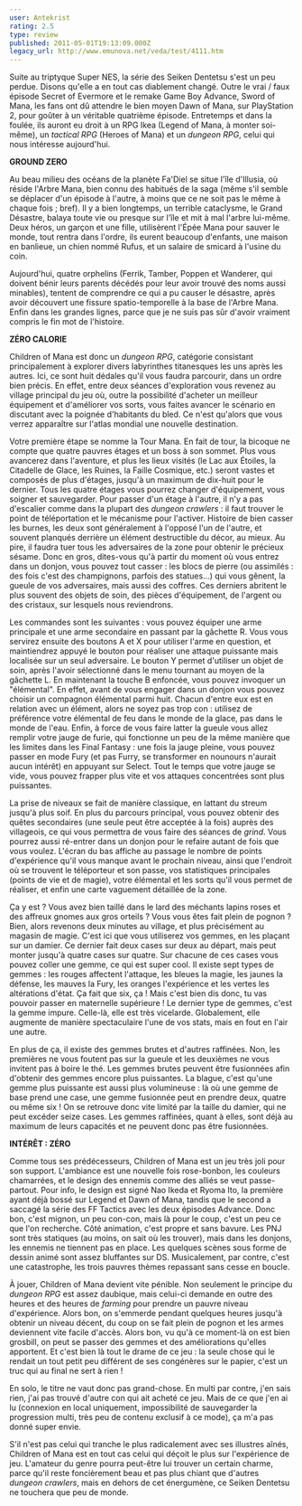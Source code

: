```yaml
---
user: Antekrist
rating: 2.5
type: review
published: 2011-05-01T19:13:09.000Z
legacy_url: http://www.emunova.net/veda/test/4111.htm
---
```

Suite au triptyque Super NES, la série des Seiken Dentetsu s'est un peu perdue. Disons qu'elle a en tout cas diablement changé. Outre le vrai / faux épisode Secret of Evermore et le remake Game Boy Advance, Sword of Mana, les fans ont dû attendre le bien moyen Dawn of Mana, sur PlayStation 2, pour goûter à un véritable quatrième épisode. Entretemps et dans la foulée, ils auront eu droit à un RPG Ikea (Legend of Mana, à monter soi-même), un _tactical RPG_ (Heroes of Mana) et un _dungeon RPG_, celui qui nous intéresse aujourd'hui.  

  

**GROUND ZERO**  

Au beau milieu des océans de la planète Fa'Diel se situe l'île d'Illusia, où réside l'Arbre Mana, bien connu des habitués de la saga (même s'il semble se déplacer d'un épisode à l'autre, à moins que ce ne soit pas le même à chaque fois ; bref). Il y a bien longtemps, un terrible cataclysme, le Grand Désastre, balaya toute vie ou presque sur l'île et mit à mal l'arbre lui-même. Deux héros, un garçon et une fille, utilisèrent l'Épée Mana pour sauver le monde, tout rentra dans l'ordre, ils eurent beaucoup d'enfants, une maison en banlieue, un chien nommé Rufus, et un salaire de smicard à l'usine du coin.  

Aujourd'hui, quatre orphelins (Ferrik, Tamber, Poppen et Wanderer, qui doivent bénir leurs parents décédés pour leur avoir trouvé des noms aussi minables), tentent de comprendre ce qui a pu causer le désastre, après avoir découvert une fissure spatio-temporelle à la base de l'Arbre Mana. Enfin dans les grandes lignes, parce que je ne suis pas sûr d'avoir vraiment compris le fin mot de l'histoire.  

  

**ZÉRO CALORIE**  

Children of Mana est donc un _dungeon RPG_, catégorie consistant principalement à explorer divers labyrinthes titanesques les uns après les autres. Ici, ce sont huit dédales qu'il vous faudra parcourir, dans un ordre bien précis. En effet, entre deux séances d'exploration vous revenez au village principal du jeu où, outre la possibilité d'acheter un meilleur équipement et d'améliorer vos sorts, vous faites avancer le scénario en discutant avec la poignée d'habitants du bled. Ce n'est qu'alors que vous verrez apparaître sur l'atlas mondial une nouvelle destination.  

Votre première étape se nomme la Tour Mana. En fait de tour, la bicoque ne compte que quatre pauvres étages et un boss à son sommet. Plus vous avancerez dans l'aventure, et plus les lieux visités (le Lac aux Étoiles, la Citadelle de Glace, les Ruines, la Faille Cosmique, etc.) seront vastes et composés de plus d'étages, jusqu'à un maximum de dix-huit pour le dernier. Tous les quatre étages vous pourrez changer d'équipement, vous soigner et sauvegarder. Pour passer d'un étage à l'autre, il n'y a pas d'escalier comme dans la plupart des _dungeon crawlers_ : il faut trouver le point de téléportation et le mécanisme pour l'activer. Histoire de bien casser les burnes, les deux sont généralement à l'opposé l'un de l'autre, et souvent planqués derrière un élément destructible du décor, au mieux. Au pire, il faudra tuer tous les adversaires de la zone pour obtenir le précieux sésame. Donc en gros, dites-vous qu'à partir du moment où vous entrez dans un donjon, vous pouvez tout casser : les blocs de pierre (ou assimilés : des fois c'est des champignons, parfois des statues...) qui vous gênent, la gueule de vos adversaires, mais aussi des coffres. Ces derniers abritent le plus souvent des objets de soin, des pièces d'équipement, de l'argent ou des cristaux, sur lesquels nous reviendrons.  

Les commandes sont les suivantes : vous pouvez équiper une arme principale et une arme secondaire en passant par la gâchette R. Vous vous servirez ensuite des boutons A et X pour utiliser l'arme en question, et maintiendrez appuyé le bouton pour réaliser une attaque puissante mais localisée sur un seul adversaire. Le bouton Y permet d'utiliser un objet de soin, après l'avoir sélectionné dans le menu tournant au moyen de la gâchette L. En maintenant la touche B enfoncée, vous pouvez invoquer un "élémental". En effet, avant de vous engager dans un donjon vous pouvez choisir un compagnon élémental parmi huit. Chacun d'entre eux est en relation avec un élément, alors ne soyez pas trop con : utilisez de préférence votre élémental de feu dans le monde de la glace, pas dans le monde de l'eau. Enfin, à force de vous faire latter la gueule vous allez remplir votre jauge de furie, qui fonctionne un peu de la même manière que les limites dans les Final Fantasy : une fois la jauge pleine, vous pouvez passer en mode Fury (et pas Furry, se transformer en nounours n'aurait aucun intérêt) en appuyant sur Select. Tout le temps que votre jauge se vide, vous pouvez frapper plus vite et vos attaques concentrées sont plus puissantes.  

La prise de niveaux se fait de manière classique, en lattant du streum jusqu'à plus soif. En plus du parcours principal, vous pouvez obtenir des quêtes secondaires (une seule peut être acceptée à la fois) auprès des villageois, ce qui vous permettra de vous faire des séances de _grind_. Vous pourrez aussi ré-entrer dans un donjon pour le refaire autant de fois que vous voulez. L'écran du bas affiche au passage le nombre de points d'expérience qu'il vous manque avant le prochain niveau, ainsi que l'endroit où se trouvent le téléporteur et son passe, vos statistiques principales (points de vie et de magie), votre élémental et les sorts qu'il vous permet de réaliser, et enfin une carte vaguement détaillée de la zone.  

Ça y est ? Vous avez bien taillé dans le lard des méchants lapins roses et des affreux gnomes aux gros orteils ? Vous vous êtes fait plein de pognon ? Bien, alors revenons deux minutes au village, et plus précisément au magasin de magie. C'est ici que vous utiliserez vos gemmes, en les plaçant sur un damier. Ce dernier fait deux cases sur deux au départ, mais peut monter jusqu'à quatre cases sur quatre. Sur chacune de ces cases vous pouvez coller une gemme, ce qui est super cool. Il existe sept types de gemmes : les rouges affectent l'attaque, les bleues la magie, les jaunes la défense, les mauves la Fury, les oranges l'expérience et les vertes les altérations d'état. Ça fait que six, ça ! Mais c'est bien dis donc, tu vas pouvoir passer en maternelle supérieure ! Le dernier type de gemmes, c'est la gemme impure. Celle-là, elle est très vicelarde. Globalement, elle augmente de manière spectaculaire l'une de vos stats, mais en fout en l'air une autre.  

En plus de ça, il existe des gemmes brutes et d'autres raffinées. Non, les premières ne vous foutent pas sur la gueule et les deuxièmes ne vous invitent pas à boire le thé. Les gemmes brutes peuvent être fusionnées afin d'obtenir des gemmes encore plus puissantes. La blague, c'est qu'une gemme plus puissante est aussi plus volumineuse : là où une gemme de base prend une case, une gemme fusionnée peut en prendre deux, quatre ou même six ! On se retrouve donc vite limité par la taille du damier, qui ne peut excéder seize cases. Les gemmes raffinées, quant à elles, sont déjà au maximum de leurs capacités et ne peuvent donc pas être fusionnées.  

  

**INTÉRÊT : ZÉRO**  

Comme tous ses prédécesseurs, Children of Mana est un jeu très joli pour son support. L'ambiance est une nouvelle fois rose-bonbon, les couleurs chamarrées, et le design des ennemis comme des alliés se veut passe-partout. Pour info, le design est signé Nao Ikeda et Ryoma Ito, la première ayant déjà bossé sur Legend et Dawn of Mana, tandis que le second a saccagé la série des FF Tactics avec les deux épisodes Advance. Donc bon, c'est mignon, un peu con-con, mais là pour le coup, c'est un peu ce que l'on recherche. Côté animation, c'est propre et sans bavure. Les PNJ sont très statiques (au moins, on sait où les trouver), mais dans les donjons, les ennemis ne tiennent pas en place. Les quelques scènes sous forme de dessin animé sont assez bluffantes sur DS. Musicalement, par contre, c'est une catastrophe, les trois pauvres thèmes repassant sans cesse en boucle.  

À jouer, Children of Mana devient vite pénible. Non seulement le principe du _dungeon RPG_ est assez daubique, mais celui-ci demande en outre des heures et des heures de _farming_ pour prendre un pauvre niveau d'expérience. Alors bon, on s'emmerde pendant quelques heures jusqu'à obtenir un niveau décent, du coup on se fait plein de pognon et les armes deviennent vite facile d'accès. Alors bon, vu qu'à ce moment-là on est bien grosbill, on peut se passer des gemmes et des améliorations qu'elles apportent. Et c'est bien là tout le drame de ce jeu : la seule chose qui le rendait un tout petit peu différent de ses congénères sur le papier, c'est un truc qui au final ne sert à rien !  

En solo, le titre ne vaut donc pas grand-chose. En multi par contre, j'en sais rien, j'ai pas trouvé d'autre con qui ait acheté ce jeu. Mais de ce que j'en ai lu (connexion en local uniquement, impossibilité de sauvegarder la progression multi, très peu de contenu exclusif à ce mode), ça m'a pas donné super envie.  

S'il n'est pas celui qui tranche le plus radicalement avec ses illustres aînés, Children of Mana est en tout cas celui qui déçoit le plus sur l'expérience de jeu. L'amateur du genre pourra peut-être lui trouver un certain charme, parce qu'il reste foncièrement beau et pas plus chiant que d'autres _dungeon crawlers_, mais en dehors de cet énergumène, ce Seiken Dentetsu ne touchera que peu de monde.